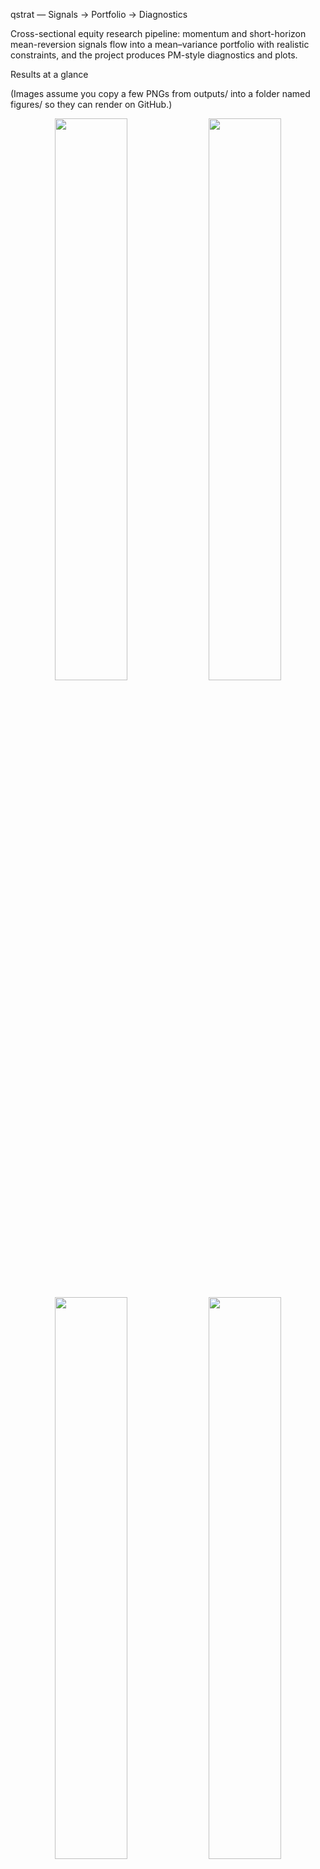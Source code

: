 qstrat — Signals → Portfolio → Diagnostics



Cross-sectional equity research pipeline: momentum and short-horizon mean-reversion signals flow into a mean–variance portfolio with realistic constraints, and the project produces PM-style diagnostics and plots.



Results at a glance



(Images assume you copy a few PNGs from outputs/ into a folder named figures/ so they can render on GitHub.)



<p align="center"> <img src="figures/equity\_vs\_riskfree.png" width="48%" /> <img src="figures/rolling\_sharpe.png" width="48%" /> </p> <p align="center"> <img src="figures/constraint\_binding\_summary.png" width="48%" /> <img src="figures/mom\_decile\_equity\_gap30\_lb126.png" width="48%" /> </p> <p align="center"> <img src="figures/sl\_mr\_ic\_ir\_heatmap.png" width="48%" /> </p>



Quickstart



Option A — Windows without activating the virtual environment



Navigate to the repo root: C:\\Users\\carle\\Projects\\qstrat



Run: .\\.qstrat\\Scripts\\python.exe -m pip install -U pip



Run: .\\.qstrat\\Scripts\\python.exe -m pip install -e .



Run the end-to-end demo: .\\.qstrat\\Scripts\\python.exe -m projects.alpha\_to\_portfolio



(Optional) Run the A/B study: .\\.qstrat\\Scripts\\python.exe -m projects.ab\_test



Option B — Activate the virtual environment for this PowerShell session



Navigate to the repo root: C:\\Users\\carle\\Projects\\qstrat



Allow activation in this session: Set-ExecutionPolicy -Scope Process -ExecutionPolicy Bypass



Activate: . .\\.qstrat\\Scripts\\Activate.ps1 (dot, space, then path)



Install: .\\.qstrat\\Scripts\\python.exe -m pip install -U pip



Install the package: .\\.qstrat\\Scripts\\python.exe -m pip install -e .



Run the demo: .\\.qstrat\\Scripts\\python.exe -m projects.alpha\_to\_portfolio



(Optional) Run the A/B study: .\\.qstrat\\Scripts\\python.exe -m projects.ab\_test



Other entry points

• .\\.qstrat\\Scripts\\python.exe -m projects.portfolio\_diagnostics

• .\\.qstrat\\Scripts\\python.exe -m projects.signal\_lab\_mom

• .\\.qstrat\\Scripts\\python.exe -m projects.signal\_lab\_mr

• .\\.qstrat\\Scripts\\python.exe -m projects.ab\_test (writes equity\_ab.png, drawdown\_ab.png, summary.csv)



Repository layout



src/ — library code (signals, optimizer, risk, backtest, plotting)

projects/ — runnable scripts and workflows

outputs/ — generated PNGs and CSVs (ignored by git)

figures/ — selected images copied from outputs/ so the README can display them



Pipeline



• Data: loaders and sector mapping (src/data/prices.py, src/data/sectors.py).

• Signals and features: momentum (12-1), short-horizon mean-reversion, blending and standardization (src/signals.py, src/features.py, src/alpha\_models\_rules.py).

• Risk and constraints: EWMA/sample covariance, market-beta and sector neutrality, position caps (src/risk\_models.py, src/backtest/risk\_cov.py, src/constraints.py).

• Optimization: mean–variance quadratic program using OSQP/SCS/Clarabel (src/optimizer.py).

• Diagnostics and plots: equity and drawdowns, rolling Sharpe, exposures, constraint binding, IC/IR and heatmaps (src/metrics.py, src/diagnostics.py, src/plots.py).



Configs and reproducibility



Main knobs live in projects/alpha\_run/config.py:

• rebalance\_freq (e.g., “monthly”), train\_window\_days

• long\_only vs dollar-neutral, position caps and gross control

• market-beta and sector neutrality switches

• transaction cost model



Note: Data is fetched from yfinance; exact numbers can drift slightly over time. Pin your end dates for strict replication.



Outputs



• outputs/alpha\_to\_portfolio/: pnl.csv, weights.csv, equity\_vs\_riskfree.png, equity\_excess\_over\_bil.png

• outputs/portfolio\_diagnostics/: rolling\_sharpe.png/.csv, drawdown.png/.csv, constraint\_binding\_summary.png/.csv, beta\_exposure.png/.csv, sector\_exposure.png/.csv

• outputs/ab\_test/: equity\_ab.png, drawdown\_ab.png, summary.csv

• outputs/signal\_lab\_mom/: decile equity PNGs, mom\_monthly\_ic\_summary.csv, mom\_decile\_stats\_\*.csv, grid summaries

• outputs/signal\_lab\_mr/: sl\_mr\_ic\_ir\_heatmap.png, sl\_mr\_blend\_icir\_bar.png, sl\_mr\_grid\_summary.csv, best-stats CSVs



What’s implemented



• Signals: 12-1 momentum; short-horizon mean-reversion; IC/IR grids; decile long/short curves.

• Portfolio: mean–variance optimizer with position caps, gross control, market-beta and sector neutrality; OSQP/SCS/Clarabel solvers.

• Diagnostics: equity vs risk-free/BIL, drawdowns, rolling Sharpe, constraint binding, beta and sector exposures.



Roadmap



• 6-1 momentum variant and tighter neutralization path

• Uncertainty-aware scaling (vol targeting / GP overlay)

• One-pager report assembled from diagnostics



Environment



Python 3.10–3.13. Install with: ..qstrat\\Scripts\\python.exe -m pip install -e .

Windows note: ecos is not required; this repo uses OSQP/SCS/Clarabel.



Disclaimer and License



For research and education only; not investment advice.

MIT License.

